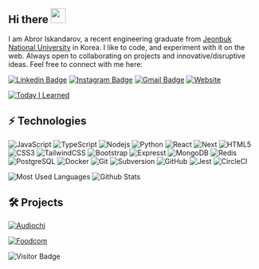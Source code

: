 
## Hi there <img src="https://raw.githubusercontent.com/aemmadi/aemmadi/master/wave.gif" width="30">

I am Abror Iskandarov, a recent engineering graduate from [Jeonbuk National University](https://www.jbnu.ac.kr/kor/) in Korea. I like to code, and experiment with it on the web. Always open to collaborating on projects and innovative/disruptive ideas. Feel free to connect with me here:

[![Linkedin Badge](https://img.shields.io/badge/-abroro-blue?style=flat-square&logo=Linkedin&logoColor=white&link=https://www.linkedin.com/in/abroro/)](https://www.linkedin.com/in/abroro/)
[![Instagram Badge](https://img.shields.io/badge/-iskandarovabror-purple?style=flat-square&logo=instagram&logoColor=white&link=https://instagram.com/iskandarovabror/)](https://instagram.com/iskandarovabror)
[![Gmail Badge](https://img.shields.io/badge/-iskandarov@abroro.com-c14438?style=flat-square&logo=Gmail&logoColor=white&link=mailto:iskandarov@abroro.com)](mailto:iskandarov@abroro.com)
[![Website](https://img.shields.io/badge/-abroro.com-yellow?style=flat-square&link=https://abroro.com/)](https://abroro.com)


[![Today I Learned](https://github-readme-stats.vercel.app/api/pin/?username=abroroo&repo=til)](https://github.com/abroroo/til)

## ⚡ Technologies

![JavaScript](https://img.shields.io/badge/-JavaScript-black?style=flat-square&logo=javascript)
![TypeScript](https://img.shields.io/badge/-TypeScript-E2B714?style=flat-square&logo=typescript)
![Nodejs](https://img.shields.io/badge/-Nodejs-black?style=flat-square&logo=Node.js)
![Python](https://img.shields.io/badge/-Python-black?style=flat-square&logo=Python)
![React](https://img.shields.io/badge/-React-black?style=flat-square&logo=react)
![Next](https://img.shields.io/badge/-Next-black?style=flat-square&logo=nextdotjs)
![HTML5](https://img.shields.io/badge/-HTML5-E34F26?style=flat-square&logo=html5&logoColor=white)
![CSS3](https://img.shields.io/badge/-CSS3-1572B6?style=flat-square&logo=css3)
![TailwindCSS](https://img.shields.io/badge/-Tailwindcss-black?style=flat-square&logo=tailwindcss)
![Bootstrap](https://img.shields.io/badge/-Bootstrap-563D7C?style=flat-square&logo=bootstrap)
![Expresst](https://img.shields.io/badge/-Express-58A616?style=flat-square&logo=express)
![MongoDB](https://img.shields.io/badge/-MongoDB-black?style=flat-square&logo=mongodb)
![Redis](https://img.shields.io/badge/-Redis-black?style=flat-square&logo=Redis)
![PostgreSQL](https://img.shields.io/badge/-PostgreSQL-336791?style=flat-square&logo=postgresql)
![Docker](https://img.shields.io/badge/-Docker-black?style=flat-square&logo=docker)
![Git](https://img.shields.io/badge/-Git-black?style=flat-square&logo=git)
![Subversion](https://img.shields.io/badge/-Subversion-9B2321?style=flat-square&logo=subversion)
![GitHub](https://img.shields.io/badge/-GitHub-181717?style=flat-square&logo=github)
![Jest](https://img.shields.io/badge/-Jest-C21325?style=flat-square&logo=jest)
![CircleCI](https://img.shields.io/badge/-CircleCI-343434?style=flat-square&logo=circleci)


![Most Used Languages](https://github-readme-stats.vercel.app/api/top-langs/?username=abroroo&layout=compact)
![Github Stats](https://github-readme-stats.vercel.app/api?username=abroroo&count_private=true&show_icons=true&include_all_commits=true&rank_icon=github&hide=issues,contribs)

## 🛠️  Projects

[![Audiochi](https://github-readme-stats.vercel.app/api/pin/?username=abroroo&repo=audiochi)](https://github.com/abroroo/audiochi)

[![Foodcom](https://github-readme-stats.vercel.app/api/pin/?username=abroroo&repo=foodcom_frontend)](https://github.com/abroroo/foodcom_frontend)


![Visitor Badge](https://visitor-badge.laobi.icu/badge?page_id=abroroo.abroroo)
